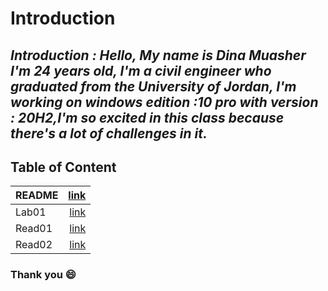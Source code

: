 # Introduction

##  *Introduction : Hello, My name is Dina Muasher I'm 24 years old, I'm a civil engineer who graduated from the University of Jordan, I'm working on windows edition :10 pro with version : 20H2,I'm so excited in this class because there's a lot of challenges in it.*

## **Table of Content**
 | README| [link](README.md)|
|--------|-------:|
| Lab01| [link](Lab01)|
| Read01| [link](Read01.md)|
| Read02| [link](Read02.md)|


 ### Thank you 😄 


